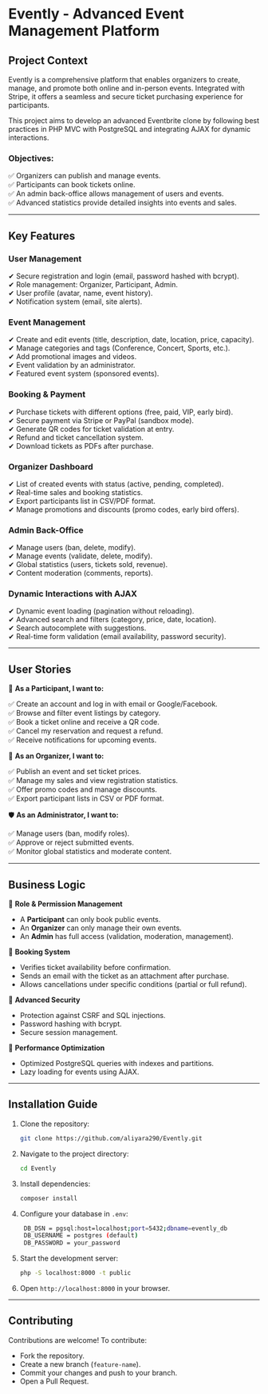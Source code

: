 # Evently - Advanced Event Management Platform

## Project Context

Evently is a comprehensive platform that enables organizers to create, manage, and promote both online and in-person events. Integrated with Stripe, it offers a seamless and secure ticket purchasing experience for participants.

This project aims to develop an advanced Eventbrite clone by following best practices in PHP MVC with PostgreSQL and integrating AJAX for dynamic interactions.

### Objectives:

✅ Organizers can publish and manage events.  
✅ Participants can book tickets online.  
✅ An admin back-office allows management of users and events.  
✅ Advanced statistics provide detailed insights into events and sales.  

---

## Key Features

### User Management

✔ Secure registration and login (email, password hashed with bcrypt).  
✔ Role management: Organizer, Participant, Admin.  
✔ User profile (avatar, name, event history).  
✔ Notification system (email, site alerts).  

### Event Management

✔ Create and edit events (title, description, date, location, price, capacity).  
✔ Manage categories and tags (Conference, Concert, Sports, etc.).  
✔ Add promotional images and videos.  
✔ Event validation by an administrator.  
✔ Featured event system (sponsored events).  

### Booking & Payment

✔ Purchase tickets with different options (free, paid, VIP, early bird).  
✔ Secure payment via Stripe or PayPal (sandbox mode).  
✔ Generate QR codes for ticket validation at entry.  
✔ Refund and ticket cancellation system.  
✔ Download tickets as PDFs after purchase.  

### Organizer Dashboard

✔ List of created events with status (active, pending, completed).  
✔ Real-time sales and booking statistics.  
✔ Export participants list in CSV/PDF format.  
✔ Manage promotions and discounts (promo codes, early bird offers).  

### Admin Back-Office

✔ Manage users (ban, delete, modify).  
✔ Manage events (validate, delete, modify).  
✔ Global statistics (users, tickets sold, revenue).  
✔ Content moderation (comments, reports).  

### Dynamic Interactions with AJAX

✔ Dynamic event loading (pagination without reloading).  
✔ Advanced search and filters (category, price, date, location).  
✔ Search autocomplete with suggestions.  
✔ Real-time form validation (email availability, password security).  

---

## User Stories

👥 **As a Participant, I want to:**

✅ Create an account and log in with email or Google/Facebook.  
✅ Browse and filter event listings by category.  
✅ Book a ticket online and receive a QR code.  
✅ Cancel my reservation and request a refund.  
✅ Receive notifications for upcoming events.  

👤 **As an Organizer, I want to:**

✅ Publish an event and set ticket prices.  
✅ Manage my sales and view registration statistics.  
✅ Offer promo codes and manage discounts.  
✅ Export participant lists in CSV or PDF format.  

🛡️ **As an Administrator, I want to:**

✅ Manage users (ban, modify roles).  
✅ Approve or reject submitted events.  
✅ Monitor global statistics and moderate content.  

---

## Business Logic

📌 **Role & Permission Management**

- A **Participant** can only book public events.  
- An **Organizer** can only manage their own events.  
- An **Admin** has full access (validation, moderation, management).  

📌 **Booking System**

- Verifies ticket availability before confirmation.  
- Sends an email with the ticket as an attachment after purchase.  
- Allows cancellations under specific conditions (partial or full refund).  

📌 **Advanced Security**

- Protection against CSRF and SQL injections.  
- Password hashing with bcrypt.  
- Secure session management.  

📌 **Performance Optimization**

- Optimized PostgreSQL queries with indexes and partitions.  
- Lazy loading for events using AJAX.  

---

## Installation Guide

1. Clone the repository:
   ```sh
   git clone https://github.com/aliyara290/Evently.git
   ```
2. Navigate to the project directory:
   ```sh
   cd Evently
   ```
3. Install dependencies:
   ```sh
   composer install
   ```
4. Configure your database in `.env`:
   ```sh
    DB_DSN = pgsql:host=localhost;port=5432;dbname=evently_db
    DB_USERNAME = postgres (default)
    DB_PASSWORD = your_password
   ```
5. Start the development server:
   ```sh
   php -S localhost:8000 -t public
   ```
6. Open `http://localhost:8000` in your browser.

---

## Contributing

Contributions are welcome! To contribute:
- Fork the repository.
- Create a new branch (`feature-name`).
- Commit your changes and push to your branch.
- Open a Pull Request.


